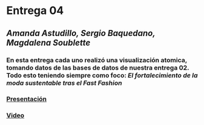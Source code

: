 # Entrega 04 

## _Amanda Astudillo, Sergio Baquedano, Magdalena Soublette_


### En esta entrega cada uno realizó una visualización atomica, tomando datos de las bases de datos de nuestra entrega 02. Todo esto teniendo siempre como foco:  _**El fortalecimiento de la moda sustentable tras el Fast Fashion**_ 

### [Presentación](https://www.canva.com/design/DAFsdjeAQvA/jbnPM-xTx9IT31qL4V8AYQ/edit?utm_content=DAFsdjeAQvA&utm_campaign=designshare&utm_medium=link2&utm_source=sharebutton)

### [Video]()